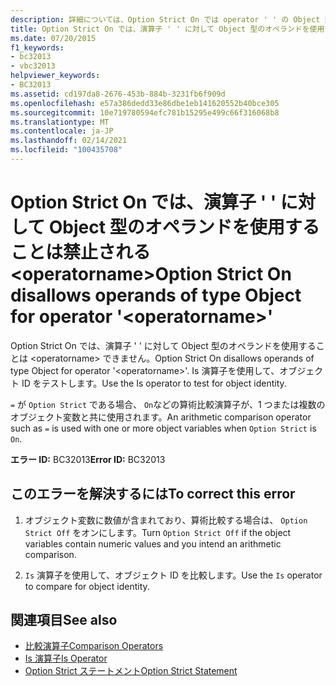 ```yaml
---
description: 詳細については、Option Strict On では operator ' ' の Object 型のオペランドを許可していません <operatorname>
title: Option Strict On では、演算子 ' ' に対して Object 型のオペランドを使用することは禁止される <operatorname>
ms.date: 07/20/2015
f1_keywords:
- bc32013
- vbc32013
helpviewer_keywords:
- BC32013
ms.assetid: cd197da8-2676-453b-884b-3231fb6f909d
ms.openlocfilehash: e57a386dedd33e86dbe1eb141620552b40bce305
ms.sourcegitcommit: 10e719780594efc781b15295e499c66f316068b8
ms.translationtype: MT
ms.contentlocale: ja-JP
ms.lasthandoff: 02/14/2021
ms.locfileid: "100435708"
---
```

# <a name="option-strict-on-disallows-operands-of-type-object-for-operator-operatorname"></a><span data-ttu-id="8558c-103">Option Strict On では、演算子 ' ' に対して Object 型のオペランドを使用することは禁止される \<operatorname></span><span class="sxs-lookup"><span data-stu-id="8558c-103">Option Strict On disallows operands of type Object for operator '\<operatorname>'</span></span>

<span data-ttu-id="8558c-104">Option Strict On では、演算子 ' ' に対して Object 型のオペランドを使用することは \<operatorname> できません。</span><span class="sxs-lookup"><span data-stu-id="8558c-104">Option Strict On disallows operands of type Object for operator '\<operatorname>'.</span></span> <span data-ttu-id="8558c-105">Is 演算子を使用して、オブジェクト ID をテストします。</span><span class="sxs-lookup"><span data-stu-id="8558c-105">Use the Is operator to test for object identity.</span></span>  
  
 <span data-ttu-id="8558c-106">`=` が `Option Strict` である場合、 `On`などの算術比較演算子が、1 つまたは複数のオブジェクト変数と共に使用されます。</span><span class="sxs-lookup"><span data-stu-id="8558c-106">An arithmetic comparison operator such as `=` is used with one or more object variables when `Option Strict` is `On`.</span></span>  
  
 <span data-ttu-id="8558c-107">**エラー ID:** BC32013</span><span class="sxs-lookup"><span data-stu-id="8558c-107">**Error ID:** BC32013</span></span>  
  
## <a name="to-correct-this-error"></a><span data-ttu-id="8558c-108">このエラーを解決するには</span><span class="sxs-lookup"><span data-stu-id="8558c-108">To correct this error</span></span>  
  
1. <span data-ttu-id="8558c-109">オブジェクト変数に数値が含まれており、算術比較する場合は、 `Option Strict Off` をオンにします。</span><span class="sxs-lookup"><span data-stu-id="8558c-109">Turn `Option Strict Off` if the object variables contain numeric values and you intend an arithmetic comparison.</span></span>  
  
2. <span data-ttu-id="8558c-110">`Is` 演算子を使用して、オブジェクト ID を比較します。</span><span class="sxs-lookup"><span data-stu-id="8558c-110">Use the `Is` operator to compare for object identity.</span></span>  
  
## <a name="see-also"></a><span data-ttu-id="8558c-111">関連項目</span><span class="sxs-lookup"><span data-stu-id="8558c-111">See also</span></span>

- [<span data-ttu-id="8558c-112">比較演算子</span><span class="sxs-lookup"><span data-stu-id="8558c-112">Comparison Operators</span></span>](../language-reference/operators/comparison-operators.md)
- [<span data-ttu-id="8558c-113">Is 演算子</span><span class="sxs-lookup"><span data-stu-id="8558c-113">Is Operator</span></span>](../language-reference/operators/is-operator.md)
- [<span data-ttu-id="8558c-114">Option Strict ステートメント</span><span class="sxs-lookup"><span data-stu-id="8558c-114">Option Strict Statement</span></span>](../language-reference/statements/option-strict-statement.md)
